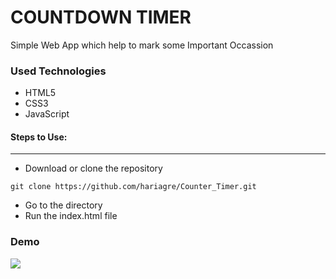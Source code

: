 <h1>COUNTDOWN TIMER</h1>

<p>Simple Web App which help to mark some Important Occassion</p>


<h3>Used Technologies</h3>
<ul>
  <li>HTML5</li>
  <li>CSS3</li>
  <li>JavaScript</li>
</ul>

#### Steps to Use:

---

- Download or clone the repository

```
git clone https://github.com/hariagre/Counter_Timer.git
```

- Go to the directory
- Run the index.html file


<h3> Demo </h3>
<img src="https://github.com/ayushseth07/Web-dev-mini-projects/blob/patch/Countdown_Timer/snap.PNG"/>
